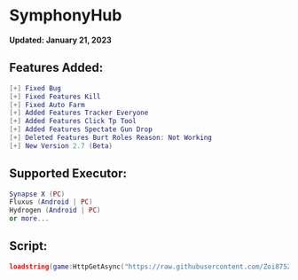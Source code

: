# SymphonyHub

**Updated: January 21, 2023**

## Features Added:
```lua
[+] Fixed Bug
[+] Fixed Features Kill
[+] Fixed Auto Farm
[+] Added Features Tracker Everyone
[+] Added Features Click Tp Tool
[+] Added Features Spectate Gun Drop
[+] Deleted Features Burt Roles Reason: Not Working
[+] New Version 2.7 (Beta)
```

## Supported Executor:
```lua
Synapse X (PC)
Fluxus (Android | PC)
Hydrogen (Android | PC)
or more...
```

## Script:

```lua
loadstring(game:HttpGetAsync("https://raw.githubusercontent.com/Zoi8752/SymphonyHub/main/Script"))()
```